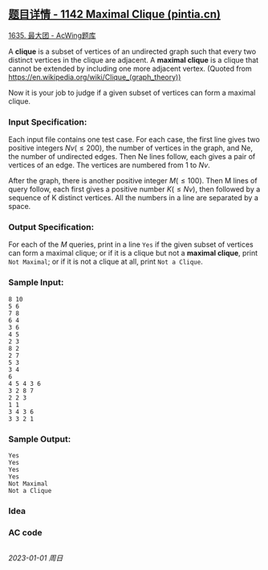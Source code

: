 ## [题目详情 - 1142 Maximal Clique (pintia.cn)](https://pintia.cn/problem-sets/994805342720868352/exam/problems/994805343979159552)

[1635. 最大团 - AcWing题库](https://www.acwing.com/problem/content/1637/)

A **clique** is a subset of vertices of an undirected graph such that every two distinct vertices in the clique are adjacent. A **maximal clique** is a clique that cannot be extended by including one more adjacent vertex. (Quoted from https://en.wikipedia.org/wiki/Clique_(graph_theory))

Now it is your job to judge if a given subset of vertices can form a maximal clique.

### Input Specification:

Each input file contains one test case. For each case, the first line gives two positive integers $Nv ( \leq  200)$, the number of vertices in the graph, and Ne, the number of undirected edges. Then Ne lines follow, each gives a pair of vertices of an edge. The vertices are numbered from 1 to $Nv$.

After the graph, there is another positive integer $M ( \leq  100)$. Then M lines of query follow, each first gives a positive number $K ( \leq  Nv)$, then followed by a sequence of K distinct vertices. All the numbers in a line are separated by a space.

### Output Specification:

For each of the $M$ queries, print in a line `Yes` if the given subset of vertices can form a maximal clique; or if it is a clique but not a **maximal clique**, print `Not Maximal`; or if it is not a clique at all, print `Not a Clique`.

### Sample Input:

```in
8 10
5 6
7 8
6 4
3 6
4 5
2 3
8 2
2 7
5 3
3 4
6
4 5 4 3 6
3 2 8 7
2 2 3
1 1
3 4 3 6
3 3 2 1
```

### Sample Output:

```out
Yes
Yes
Yes
Yes
Not Maximal
Not a Clique
```

### Idea



### AC code

```cpp
```


*2023-01-01 周日*